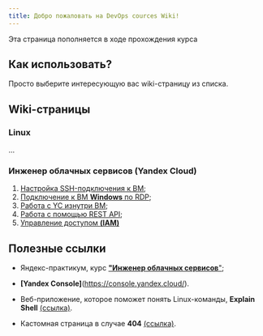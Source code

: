 ```yaml
---
title: Добро пожаловать на DevOps cources Wiki!
---
```

Эта страница пополняется в ходе прохождения курса

## Как использовать?

Просто выберите интересующую вас wiki-страницу из списка.

## Wiki-страницы
### Linux ###
...
### Инженер облачных сервисов (Yandex Cloud)  ###
1. [Настройка SSH-подключения к ВМ](https://yandex.cloud/ru/docs/compute/operations/vm-connect/ssh);
2. [Подключение к ВМ **Windows** по RDP](https://yandex.cloud/ru/docs/compute/operations/vm-connect/rdp);
3. [Работа с YC изнутри ВМ](https://yandex.cloud/ru/docs/compute/operations/vm-connect/auth-inside-vm);
4. [Работа с помощью REST API](https://yandex.cloud/ru/docs/compute/api-ref/);
5. [Управление доступом **(IAM)**](https://yandex.cloud/ru/docs/compute/security/)
## Полезные ссылки
- Яндекс-практикум, курс [**"Инженер облачных сервисов**"](https://practicum.yandex.ru/profile/ycloud/);
- **[Yandex Console]**(https://console.yandex.cloud/).

- Веб-приложение, которое поможет понять Linux-команды, **Explain Shell** [(ссылка)](https://explainshell.com/).
- Кастомная страница в случае **404** [(ссылка)](wiki/testError).